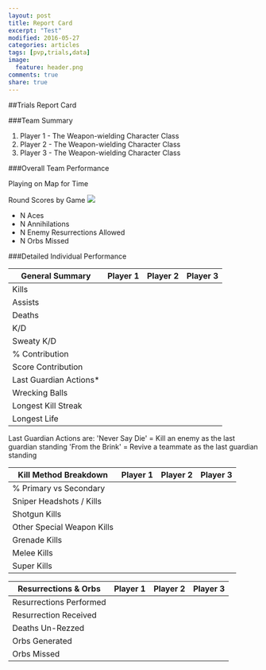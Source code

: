 ```yaml
---
layout: post
title: Report Card
excerpt: "Test"
modified: 2016-05-27
categories: articles
tags: [pvp,trials,data]
image:
  feature: header.png
comments: true
share: true
---
```


##Trials Report Card

###Team Summary

1. Player 1 - The Weapon-wielding Character Class
2. Player 2 - The Weapon-wielding Character Class
3. Player 3 - The Weapon-wielding Character Class


###Overall Team Performance

Playing on Map for Time
	
Round Scores by Game
![](http://johnofmars.github.io/images/headers/trials2.jpg)
	
- N Aces
- N Annihilations
- N Enemy Resurrections Allowed
- N Orbs Missed



###Detailed Individual Performance

| General Summary            | Player 1 | Player 2 | Player 3 |
|----------------------------|-----------|-----------|-----------|
| Kills                      |           |           |           |
| Assists                    |           |           |           |
| Deaths                     |           |           |           |
| K/D                        |           |           |           |
| Sweaty K/D                 |           |           |           |
| % Contribution             |           |           |           |
| Score Contribution         |           |           |           |
| Last Guardian Actions*     |           |           |           |
| Wrecking Balls             |           |           |           |
| Longest Kill Streak        |           |           |           |
| Longest Life               |           |           |           |

Last Guardian Actions are:
'Never Say Die' = Kill an enemy as the last guardian standing
'From the Brink' = Revive a teammate as the last guardian standing

| Kill Method Breakdown      | Player 1 | Player 2 | Player 3 |
|----------------------------|-----------|-----------|-----------|
| % Primary vs Secondary     |           |           |           |
| Sniper Headshots / Kills   |           |           |           |
| Shotgun Kills              |           |           |           |
| Other Special Weapon Kills |           |           |           |
| Grenade Kills              |           |           |           |
| Melee Kills                |           |           |           |
| Super Kills                |           |           |           |

| Resurrections & Orbs       | Player 1 | Player 2 | Player 3 |
|----------------------------|-----------|-----------|-----------|
| Resurrections Performed    |           |           |           |
| Resurrection Received      |           |           |           |
| Deaths Un-Rezzed           |           |           |           |
| Orbs Generated             |           |           |           |
| Orbs Missed                |           |           |           |
